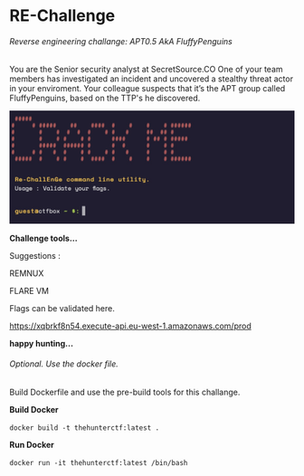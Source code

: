 # RE-Challenge
 ###### Reverse engineering challange: APT0.5 AkA FluffyPenguins

You are the Senior security analyst at SecretSource.CO One of your team members has investigated an incident and uncovered a stealthy threat actor in your enviroment.
Your colleague suspects that it’s the APT group called FluffyPenguins, based on the TTP's he discovered.

![alt text](https://raw.githubusercontent.com/jemik/RE-Challange/main/ctfbox.jpg)


**Challenge tools...**

Suggestions : 

REMNUX

FLARE VM

Flags can be validated here.

https://xqbrkf8n54.execute-api.eu-west-1.amazonaws.com/prod

**happy hunting...**




###### Optional. Use the docker file.

Build Dockerfile and use the pre-build tools for this challange. 

**Build Docker**

``` docker build -t thehunterctf:latest .  ```

**Run Docker**

``` docker run -it thehunterctf:latest /bin/bash  ```


